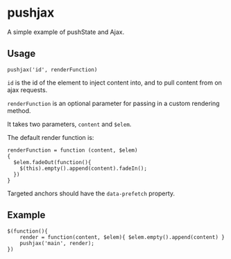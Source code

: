 # pushjax

A simple example of pushState and Ajax.

## Usage

`pushjax('id', renderFunction)`

`id` is the id of the element to inject content into, and to pull content from on ajax requests.

`renderFunction` is an optional parameter for passing in a custom rendering method.

It takes two parameters, `content` and `$elem`.

The default render function is:

```
renderFunction = function (content, $elem)
{	
  $elem.fadeOut(function(){
    $(this).empty().append(content).fadeIn();
  })
}
```

Targeted anchors should have the `data-prefetch` property. 

## Example
```
$(function(){
	render = function(content, $elem){ $elem.empty().append(content) }
	pushjax('main', render);
})
```
